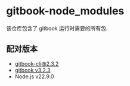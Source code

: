 # gitbook-node_modules

该仓库包含了 gitbook 运行时需要的所有包.

## 配对版本

* gitbook-cli@2.3.2
* [gitbook v3.2.3](https://github.com/gendloop/gitbook)
* Node.js v22.9.0


